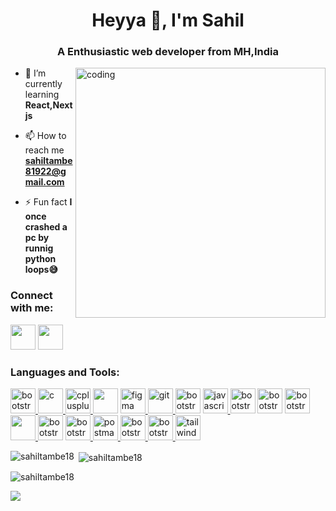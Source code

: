 


<link rel="stylesheet" href="https://cdn.jsdelivr.net/gh/devicons/devicon@v2.15.1/devicon.min.css">
          
<h1 align="center">Heyya 👋, I'm Sahil</h1>
<h3 align="center">A Enthusiastic web developer from MH,India</h3>

<img align="right" alt="coding" width="400"
    src="https://camo.githubusercontent.com/cae12fddd9d6982901d82580bdf321d81fb299141098ca1c2d4891870827bf17/68747470733a2f2f6d69726f2e6d656469756d2e636f6d2f6d61782f313336302f302a37513379765349765f7430696f4a2d5a2e676966">

- 🌱 I’m currently learning **React,Nextjs**

- 📫 How to reach me **sahiltambe81922@gmail.com**

- ⚡ Fun fact **I once crashed a pc by runnig python loops😅**

<h3 align="left">Connect with me:</h3>
<p align="left">
    <a href="https://linkedin.com/in/sahil-tambe-77b181230/" target="blank"><img src="https://cdn.jsdelivr.net/gh/devicons/devicon/icons/linkedin/linkedin-original.svg" width="40" height="40" /></a>
    <a href="https://instagram.com/sahil_tambe_96k_" target="blank">
    <img src="https://upload.wikimedia.org/wikipedia/commons/thumb/9/96/Instagram.svg/1200px-Instagram.svg.png"  width="40" height="40" />
    </a>
</p>

<h3 align="left">Languages and Tools:</h3>
<p align="left"> 
        <a href="https://getbootstrap.com" target="_blank" rel="noreferrer"> 
            <img src="https://cdn.jsdelivr.net/gh/devicons/devicon/icons/bootstrap/bootstrap-original.svg" alt="bootstrap" width="40" height="40" /> </a> 
        <a href="https://www.cprogramming.com/" target="_blank" rel="noreferrer"> 
            <img src="https://cdn.jsdelivr.net/gh/devicons/devicon/icons/c/c-original.svg" alt="c" width="40" height="40" /> </a> 
        <a href="https://www.w3schools.com/cpp/" target="_blank"rel="noreferrer"> 
            <img src="https://cdn.jsdelivr.net/gh/devicons/devicon/icons/cplusplus/cplusplus-original.svg" alt="cplusplus" width="40" height="40" /> </a> 
        <a href="https://expressjs.com" target="_blank" rel="noreferrer">
            <img src="https://cdn.jsdelivr.net/gh/devicons/devicon/icons/express/express-original-wordmark.svg"  width="40" height="40" /></a>
        <a href="https://www.figma.com/" target="_blank" rel="noreferrer"> 
            <img src="https://www.vectorlogo.zone/logos/figma/figma-icon.svg" alt="figma" width="40"height="40" /> </a> 
        <a href="https://git-scm.com/" target="_blank" rel="noreferrer"> 
            <img src="https://cdn.jsdelivr.net/gh/devicons/devicon/icons/git/git-original.svg" alt="git" width="40" height="40" /> </a> 
        <a href="https://www.java.com" target="_blank" rel="noreferrer">
            <img src="https://cdn.jsdelivr.net/gh/devicons/devicon/icons/java/java-original.svg" alt="bootstrap" width="40" height="40" /></a>
        <a href="https://developer.mozilla.org/en-US/docs/Web/JavaScript" target="_blank" rel="noreferrer"> 
            <img src="https://cdn.jsdelivr.net/gh/devicons/devicon/icons/javascript/javascript-original.svg" alt="javascript" width="40" height="40" /> </a> 
        <a href="https://www.linux.org/" target="_blank"rel="noreferrer"> 
            <img src="https://cdn.jsdelivr.net/gh/devicons/devicon/icons/ubuntu/ubuntu-plain.svg" alt="bootstrap" width="40" height="40" /></a>
        <a href="https://www.mongodb.com/" target="_blank" rel="noreferrer"> 
            <img src="https://cdn.jsdelivr.net/gh/devicons/devicon/icons/mongodb/mongodb-original.svg" alt="bootstrap" width="40" height="40" /></a> 
        <a href="https://www.mysql.com/" target="_blank"rel="noreferrer"> 
            <img src="https://cdn.jsdelivr.net/gh/devicons/devicon/icons/mysql/mysql-original-wordmark.svg" alt="bootstrap" width="40" height="40" /> </a> 
        <a href="https://nextjs.org/" target="_blank" rel="noreferrer">
            <img src="https://cdn.jsdelivr.net/gh/devicons/devicon/icons/nextjs/nextjs-original-wordmark.svg"  width="40" height="40" /> </a> 
        <a href="https://nodejs.org" target="_blank" rel="noreferrer"> 
            <img src="https://cdn.jsdelivr.net/gh/devicons/devicon/icons/nodejs/nodejs-original.svg" alt="bootstrap" width="40" height="40" /></a> 
        <a href="https://www.photoshop.com/en" target="_blank"rel="noreferrer"> 
            <img src="https://cdn.jsdelivr.net/gh/devicons/devicon/icons/photoshop/photoshop-plain.svg" alt="bootstrap" width="40" height="40" /> </a> 
        <a href="https://postman.com" target="_blank" rel="noreferrer"> 
            <img src="https://www.vectorlogo.zone/logos/getpostman/getpostman-icon.svg" alt="postman" width="40" height="40" /> </a> 
        <a href="https://www.python.org" target="_blank" rel="noreferrer"> 
            <img src="https://cdn.jsdelivr.net/gh/devicons/devicon/icons/python/python-original.svg" alt="bootstrap" width="40" height="40" /> </a> 
        <a href="https://reactjs.org/" target="_blank" rel="noreferrer">
            <img src="https://cdn.jsdelivr.net/gh/devicons/devicon/icons/react/react-original.svg" alt="bootstrap" width="40" height="40" /> </a> 
        <a href="https://tailwindcss.com/" target="_blank" rel="noreferrer"> 
            <img src="https://www.vectorlogo.zone/logos/tailwindcss/tailwindcss-icon.svg" alt="tailwind" width="40" height="40" /> </a> 
</p>

<p><img align="left"
        src="https://github-readme-stats.vercel.app/api/top-langs?username=sahiltambe18&show_icons=true&locale=en&layout=compact"
        alt="sahiltambe18" /></p>

<p>&nbsp;<img align="center"
        src="https://github-readme-stats.vercel.app/api?username=sahiltambe18&show_icons=true&locale=en"
        alt="sahiltambe18" /></p>

<p><img align="center" src="https://github-readme-streak-stats.herokuapp.com/?user=sahiltambe18&" alt="sahiltambe18" />
</p>

  <img src="https://profile-counter.glitch.me/sahiltambe18/count.svg?"  />
